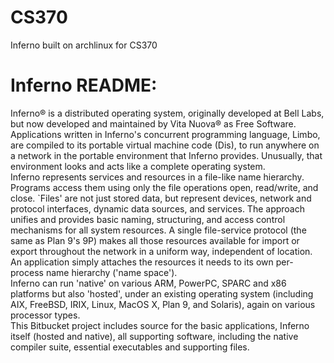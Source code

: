 # CS370   
Inferno built on archlinux for CS370   
   
# Inferno README:   
Inferno® is a distributed operating system, originally developed at Bell Labs, but now developed and maintained by Vita Nuova® as Free Software.  Applications written in Inferno's concurrent programming language, Limbo, are compiled to its portable virtual machine code (Dis), to run anywhere on a network in the portable environment that Inferno provides.  Unusually, that environment looks and acts like a complete operating system.   
Inferno represents services and resources in a file-like name hierarchy.  Programs access them using only the file operations open, read/write, and close.  `Files' are not just stored data, but represent devices, network and protocol interfaces, dynamic data sources, and services.  The approach unifies and provides basic naming, structuring, and access control mechanisms for all system resources.  A single file-service protocol (the same as Plan 9's 9P) makes all those resources available for import or export throughout the network in a uniform way, independent of location. An application simply attaches the resources it needs to its own per-process name hierarchy ('name space').   
Inferno can run 'native' on various ARM, PowerPC, SPARC and x86 platforms but also 'hosted', under an existing operating system (including AIX, FreeBSD, IRIX, Linux, MacOS X, Plan 9, and Solaris), again on various processor types.   
This Bitbucket project includes source for the basic applications, Inferno itself (hosted and native), all supporting software, including the native compiler suite, essential executables and supporting files.   
